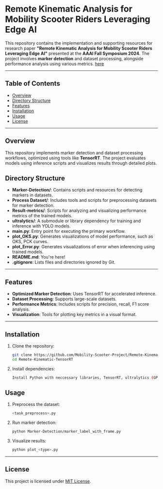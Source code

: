 
# Remote Kinematic Analysis for Mobility Scooter Riders Leveraging Edge AI

This repository contains the implementation and supporting resources for research paper **"Remote Kinematic Analysis for Mobility Scooter Riders Leveraging Edge AI"** presented at the **AAAI Fall Symposium 2024**. The project involves **marker detection** and dataset processing, alongside performance analysis using various metrics. [here](https://doi.org/10.1609/aaaiss.v4i1.31808)

---

## Table of Contents
- [Overview](#overview)
- [Directory Structure](#directory-structure)
- [Features](#features)
- [Installation](#installation)
- [Usage](#usage)
- [License](#license)

---

## Overview

This repository implements marker detection and dataset processing workflows, optimized using tools like **TensorRT**. The project evaluates models using inference scripts and visualizes results through detailed plots.

## Directory Structure

- **Marker-Detection/**: Contains scripts and resources for detecting markers in datasets.
- **Process Dataset/**: Includes tools and scripts for preprocessing datasets for marker detection.
- **Result-metrics/**: Scripts for analyzing and visualizing performance metrics of the trained models.
- **ultralytics/**: A submodule or library dependency for training and inference with YOLO models.
- **main.py**: Entry point for executing the primary workflow.
- **plot_OKS.py**: Generates visualizations of model performance, such as OKS, PCK curves.
- **plot_Error.py**: Generates visualizations of error when inferencing using trained models.
- **README.md**: You're here!
- **.gitignore**: Lists files and directories ignored by Git.

---

## Features

- **Optimized Marker Detection**: Uses TensorRT for accelerated inference.
- **Dataset Processing**: Supports large-scale datasets.
- **Performance Metrics**: Includes scripts for precision, recall, F1 score analysis.
- **Visualization**: Tools for plotting key metrics in a visual format.

---

## Installation

1. Clone the repository:
   ```bash
   git clone https://github.com/Mobility-Scooter-Project/Remote-Kinematic-TensorRT.git
   cd Remote-Kinematic-TensorRT
   ```

2. Install dependencies:
   ```bash
   Install Python with neccessary libraries, TensorRT, ultralytics (GPU supported)
   ```

## Usage

1. Preprocess the dataset:
   ```bash
   <task_preprocess>.py
   ```

2. Run marker detection:
   ```bash
   python Marker-Detection/marker_label_with_frame.py 
   ```
3. Visualize results:
   ```bash
   python plot_<type>.py
   ```

---

## License

This project is licensed under [MIT License](LICENSE).
